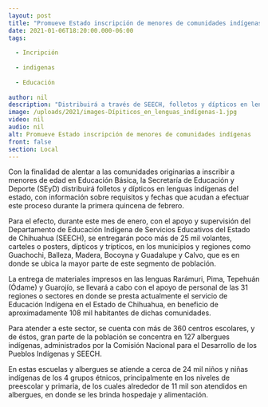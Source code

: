```yaml
---
layout: post
title: "Promueve Estado inscripción de menores de comunidades indígenas   en Educación Básica"
date: 2021-01-06T18:20:00.000-06:00
tags:
  
  - Incripción
  
  - indigenas
  
  - Educación
  
author: nil
description: "Distribuirá a través de SEECH, folletos y dípticos en lenguas indígenas de la entidad. Durante enero se entregarán más de 25 mil volantes, carteles y posters informativos"
image: /uploads/2021/images-Dípiticos_en_lenguas_indígenas-1.jpg
video: nil
audio: nil
alt: Promueve Estado inscripción de menores de comunidades indígenas   en Educación Básica
front: false
section: Local
---
```


Con la finalidad de alentar a las comunidades originarias a inscribir a menores de edad en Educación Básica, la Secretaría de Educación y Deporte (SEyD) distribuirá folletos y dípticos en lenguas indígenas del estado, con información sobre requisitos y fechas que acudan a efectuar este proceso durante la primera quincena de febrero.

Para el efecto, durante este mes de enero, con el apoyo y supervisión del Departamento de Educación Indígena de Servicios Educativos del Estado de Chihuahua (SEECH), se entregarán poco más de 25 mil volantes, carteles o posters, dípticos y trípticos, en los municipios y regiones como Guachochi, Balleza, Madera, Bocoyna y Guadalupe y Calvo, que es en donde se ubica la mayor parte de este segmento de población.

La entrega de materiales impresos en las lenguas Rarámuri, Pima, Tepehuán (Ódame) y Guarojío, se llevará a cabo con el apoyo de personal de las 31 regiones o sectores en donde se presta actualmente el servicio de Educación Indígena en el Estado de Chihuahua, en beneficio de aproximadamente 108 mil habitantes de dichas comunidades.

Para atender a este sector, se cuenta con más de 360 centros escolares, y de éstos, gran parte de la población se concentra en 127 albergues indígenas, administrados por la Comisión Nacional para el Desarrollo de los Pueblos Indígenas y SEECH.

En estas escuelas y albergues se atiende a cerca de 24 mil niños y niñas indígenas de los 4 grupos étnicos, principalmente en los niveles de preescolar y primaria, de los cuales alrededor de 11 mil son atendidos en albergues, en donde se les brinda hospedaje y alimentación.